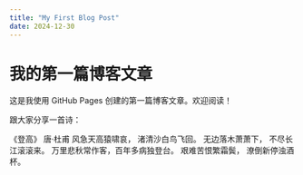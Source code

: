 ```yaml
---
title: "My First Blog Post"
date: 2024-12-30
---
```

# 我的第一篇博客文章

这是我使用 GitHub Pages 创建的第一篇博客文章。欢迎阅读！

跟大家分享一首诗：

《登高》
唐·杜甫
风急天高猿啸哀， 渚清沙白鸟飞回。
无边落木萧萧下， 不尽长江滚滚来。
万里悲秋常作客，百年多病独登台。
艰难苦恨繁霜鬓， 潦倒新停浊酒杯。
